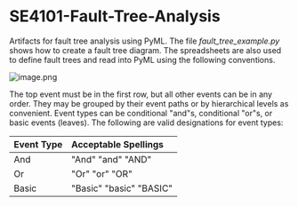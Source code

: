 # SE4101-Fault-Tree-Analysis

Artifacts for fault tree analysis using PyML.  The file _fault_tree_example.py_ shows how to create a fault tree diagram.  The spreadsheets are also used to define fault trees and read into PyML using the following conventions.

![image.png](attachment:image.png)

The top event must be in the first row, but all other events can be in any order.  They may be grouped by their event paths or by hierarchical levels as convenient.   Event types can be conditional "and"s, conditional "or"s, or basic events (leaves).  The following are valid designations for event types:

|Event Type | Acceptable Spellings |
|:-|:-|
|And | "And" "and" "AND" |
|Or | "Or" "or" "OR" |
|Basic | "Basic" "basic" "BASIC"
